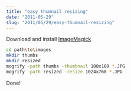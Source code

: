 ```yaml
---
title: "easy thumnail resizing"
date: "2011-05-29"
slug: "2011/05/29/easy-thumnail-resizing"
---
```


Download and install [ImageMagick](http://www.imagemagick.org/)

```bash
cd path\to\images
mkdir thumbs
mkdir resized
mogrify -path thumbs -thumbnail 100x100 *.JPG 
mogrify -path resized -resize 1024x768 *.JPG
```


Done!
